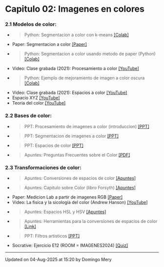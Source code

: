 
# Capitulo 02: Imagenes en colores
### 2.1 Modelos de color:
* > Python: Segmentacion a color con k-means [[Colab]](https://colab.research.google.com/drive/1fOO0N4TUTVuWZlhHvgJZDloVMXe445KE)
* Paper: Segmentacion a color [[Paper]](https://github.com/domingomery/imagenes/blob/master/clases/Cap02_Color/presentations/IMG02_ColorSegmentation_Paper.pdf)
* > Python: Segmentacion a color usando metodo de paper (Python) [[Colab]](https://colab.research.google.com/drive/1CiPBYICHR4z0F84IQDBS956mJkbe5EJV)
* Video: Clase grabada (2021): Procesamiento a color [[YouTube]](https://youtu.be/dB-KOF10Dvc)
* > Python: Ejemplo de mejoramiento de imagen a color oscura [[Colab]](https://colab.research.google.com/drive/1cSjA9nThCXbuO2zb97zJpcMP8sqNAqE8)
* Video: Clase grabada (2021): Espacios a color [[YouTube]](https://youtu.be/3SlAxUdN1xc)
* Espacio XYZ [[YouTube]](https://youtu.be/GmrUyqFYw2A)
* Teoria del color [[YouTube]](https://youtu.be/gnUYoQ1pwes)
### 2.2 Bases de color:
* > PPT: Procesamiento de imagenes a color (introduccion) [[PPT]](https://github.com/domingomery/imagenes/blob/master/clases/Cap02_Color/presentations/IMG02_Introduccion.pptx)
* > PPT: Segmentacion de imagenes a color [[PPT]](https://github.com/domingomery/imagenes/blob/master/clases/Cap02_Color/presentations/IMG02_Segmentacion.pptx)
* > PPT: Espacios de color [[PPT]](https://github.com/domingomery/imagenes/blob/master/clases/Cap02_Color/presentations/IMG02_ColorSpaces.pptx)
* > Apuntes: Preguntas Frecuentes sobre el Color [[PDF]](https://github.com/domingomery/imagenes/blob/master/clases/Cap02_Color/presentations/IMG02_ColorFAQ.pdf)
### 2.3 Transformaciones de color:
* > Apuntes: Conversiones de espacios de color [[Apuntes]](https://github.com/domingomery/imagenes/blob/master/clases/Cap02_Color/presentations/IMG02_ColourSpaceConversions.pdf)
* > Apuntes: Capitulo sobre Color (libro Forsyth) [[Apuntes]](https://github.com/domingomery/imagenes/blob/master/clases/Cap02_Color/presentations/IMG02_CapituloColor_Forsyth.pdf)
* Paper: Medicion Lab a partir de imagenes RGB [[Paper]](https://github.com/domingomery/imagenes/blob/master/clases/Cap02_Color/presentations/IMG02_ColorMeasurementLab_Paper.pdf)
* Video: La fisica y la sicologia del color (Andrew Hanson) [[YouTube]](https://youtu.be/af78RPi6ayE)
* > Apuntes: Espacios HSL y HSV [[Apuntes]](https://github.com/domingomery/imagenes/blob/master/clases/Cap02_Color/presentations/IMG02_HSx_ColorSpace.pdf)
* > Apuntes: Herramientas para la conversiones de espacios de color [[Link]](http://brucelindbloom.com)
* > PPT: Filtros artisticos [[PPT]](https://github.com/domingomery/imagenes/blob/master/clases/Cap02_Color/presentations/IMG02_ArtisticFilters.pptx)
* Socrative: Ejercicio E12 (ROOM = IMAGENES2024) [[Quiz]](http://www.socrative.com)
---


Updated on 04-Aug-2025 at 15:20 by Domingo Mery
